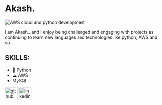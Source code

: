 
# Akash.
![AWS cloud and python development](https://i.pinimg.com/originals/b9/f6/5d/b9f65d8ef5f9caa4f52e5126377a9047.jpg)

I am Akash...and I enjoy being challenged and engaging with projects as continuing to learn new languages and technologies like python, AWS and so..,

## SKILLS:
* 🐍 Python
* ☁  AWS
* MySQL






[<img src='https://cdn.jsdelivr.net/npm/simple-icons@3.0.1/icons/github.svg' alt='github' height='40'>](https://github.com/https://github.com/Akash051198)  [<img src='https://cdn.jsdelivr.net/npm/simple-icons@3.0.1/icons/linkedin.svg' alt='linkedin' height='40'>](https://www.linkedin.com/in/www.linkedin.com/in/akash-p-0511/)  



